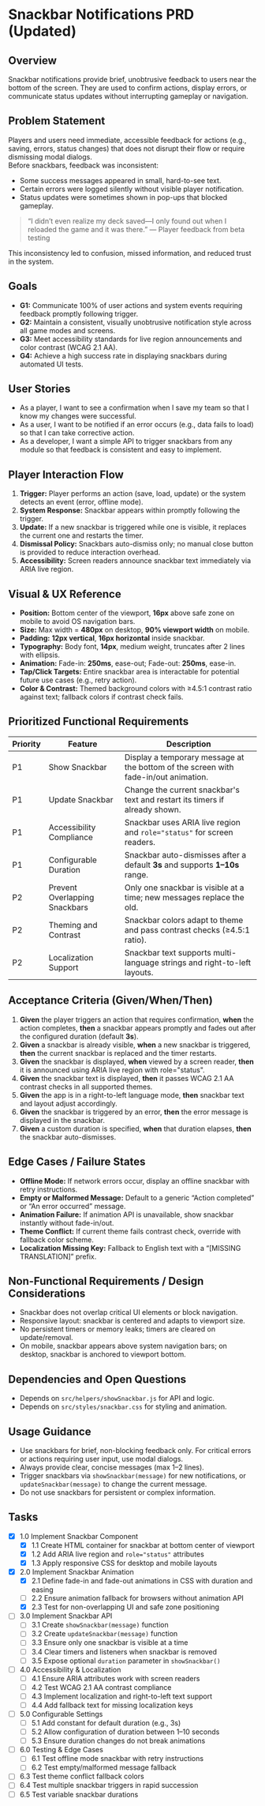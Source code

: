 # Snackbar Notifications PRD (Updated)

## Overview
Snackbar notifications provide brief, unobtrusive feedback to users near the bottom of the screen. They are used to confirm actions, display errors, or communicate status updates without interrupting gameplay or navigation.

## Problem Statement
Players and users need immediate, accessible feedback for actions (e.g., saving, errors, status changes) that does not disrupt their flow or require dismissing modal dialogs.  
Before snackbars, feedback was inconsistent:  
- Some success messages appeared in small, hard-to-see text.  
- Certain errors were logged silently without visible player notification.  
- Status updates were sometimes shown in pop-ups that blocked gameplay.  

> “I didn’t even realize my deck saved—I only found out when I reloaded the game and it was there.” — Player feedback from beta testing

This inconsistency led to confusion, missed information, and reduced trust in the system.

## Goals
- **G1:** Communicate 100% of user actions and system events requiring feedback promptly following trigger.  
- **G2:** Maintain a consistent, visually unobtrusive notification style across all game modes and screens.  
- **G3:** Meet accessibility standards for live region announcements and color contrast (WCAG 2.1 AA).  
- **G4:** Achieve a high success rate in displaying snackbars during automated UI tests.  

## User Stories
- As a player, I want to see a confirmation when I save my team so that I know my changes were successful.
- As a user, I want to be notified if an error occurs (e.g., data fails to load) so that I can take corrective action.
- As a developer, I want a simple API to trigger snackbars from any module so that feedback is consistent and easy to implement.

## Player Interaction Flow
1. **Trigger:** Player performs an action (save, load, update) or the system detects an event (error, offline mode).  
2. **System Response:** Snackbar appears within promptly following the trigger.  
3. **Update:** If a new snackbar is triggered while one is visible, it replaces the current one and restarts the timer.  
4. **Dismissal Policy:** Snackbars auto-dismiss only; no manual close button is provided to reduce interaction overhead.  
5. **Accessibility:** Screen readers announce snackbar text immediately via ARIA live region.  

## Visual & UX Reference
- **Position:** Bottom center of the viewport, **16px** above safe zone on mobile to avoid OS navigation bars.  
- **Size:** Max width = **480px** on desktop, **90% viewport width** on mobile.  
- **Padding:** **12px vertical**, **16px horizontal** inside snackbar.  
- **Typography:** Body font, **14px**, medium weight, truncates after 2 lines with ellipsis.  
- **Animation:** Fade-in: **250ms**, ease-out; Fade-out: **250ms**, ease-in.  
- **Tap/Click Targets:** Entire snackbar area is interactable for potential future use cases (e.g., retry action).  
- **Color & Contrast:** Themed background colors with ≥4.5:1 contrast ratio against text; fallback colors if contrast check fails.  

## Prioritized Functional Requirements
| Priority | Feature                        | Description                                                                 |
|---------|--------------------------------|-----------------------------------------------------------------------------|
| P1      | Show Snackbar                  | Display a temporary message at the bottom of the screen with fade-in/out animation. |
| P1      | Update Snackbar                | Change the current snackbar's text and restart its timers if already shown. |
| P1      | Accessibility Compliance       | Snackbar uses ARIA live region and `role="status"` for screen readers.      |
| P1      | Configurable Duration          | Snackbar auto-dismisses after a default **3s** and supports **1–10s** range. |
| P2      | Prevent Overlapping Snackbars  | Only one snackbar is visible at a time; new messages replace the old.       |
| P2      | Theming and Contrast           | Snackbar colors adapt to theme and pass contrast checks (≥4.5:1 ratio).     |
| P2      | Localization Support           | Snackbar text supports multi-language strings and right-to-left layouts.    |

## Acceptance Criteria (Given/When/Then)
1. **Given** the player triggers an action that requires confirmation, **when** the action completes, **then** a snackbar appears promptly and fades out after the configured duration (default **3s**).
2. **Given** a snackbar is already visible, **when** a new snackbar is triggered, **then** the current snackbar is replaced and the timer restarts.  
3. **Given** the snackbar is displayed, **when** viewed by a screen reader, **then** it is announced using ARIA live region with role="status".  
4. **Given** the snackbar text is displayed, **then** it passes WCAG 2.1 AA contrast checks in all supported themes.  
5. **Given** the app is in a right-to-left language mode, **then** snackbar text and layout adjust accordingly.  
6. **Given** the snackbar is triggered by an error, **then** the error message is displayed in the snackbar.
7. **Given** a custom duration is specified, **when** that duration elapses, **then** the snackbar auto-dismisses.

## Edge Cases / Failure States
- **Offline Mode:** If network errors occur, display an offline snackbar with retry instructions.  
- **Empty or Malformed Message:** Default to a generic “Action completed” or “An error occurred” message.  
- **Animation Failure:** If animation API is unavailable, show snackbar instantly without fade-in/out.  
- **Theme Conflict:** If current theme fails contrast check, override with fallback color scheme.  
- **Localization Missing Key:** Fallback to English text with a “[MISSING TRANSLATION]” prefix.

## Non-Functional Requirements / Design Considerations
- Snackbar does not overlap critical UI elements or block navigation.  
- Responsive layout: snackbar is centered and adapts to viewport size.  
- No persistent timers or memory leaks; timers are cleared on update/removal.  
- On mobile, snackbar appears above system navigation bars; on desktop, snackbar is anchored to viewport bottom.  

## Dependencies and Open Questions
- Depends on `src/helpers/showSnackbar.js` for API and logic.  
- Depends on `src/styles/snackbar.css` for styling and animation.  

## Usage Guidance
- Use snackbars for brief, non-blocking feedback only. For critical errors or actions requiring user input, use modal dialogs.  
- Always provide clear, concise messages (max 1–2 lines).  
- Trigger snackbars via `showSnackbar(message)` for new notifications, or `updateSnackbar(message)` to change the current message.  
- Do not use snackbars for persistent or complex information.  

## Tasks

- [x] 1.0 Implement Snackbar Component
  - [x] 1.1 Create HTML container for snackbar at bottom center of viewport
  - [x] 1.2 Add ARIA live region and `role="status"` attributes
  - [x] 1.3 Apply responsive CSS for desktop and mobile layouts
- [x] 2.0 Implement Snackbar Animation
  - [x] 2.1 Define fade-in and fade-out animations in CSS with duration and easing
  - [ ] 2.2 Ensure animation fallback for browsers without animation API
  - [x] 2.3 Test for non-overlapping UI and safe zone positioning
- [ ] 3.0 Implement Snackbar API
  - [ ] 3.1 Create `showSnackbar(message)` function
  - [ ] 3.2 Create `updateSnackbar(message)` function
  - [ ] 3.3 Ensure only one snackbar is visible at a time
  - [ ] 3.4 Clear timers and listeners when snackbar is removed
  - [ ] 3.5 Expose optional `duration` parameter in `showSnackbar()`
- [ ] 4.0 Accessibility & Localization
  - [ ] 4.1 Ensure ARIA attributes work with screen readers
  - [ ] 4.2 Test WCAG 2.1 AA contrast compliance
  - [ ] 4.3 Implement localization and right-to-left text support
  - [ ] 4.4 Add fallback text for missing localization keys
- [ ] 5.0 Configurable Settings
  - [ ] 5.1 Add constant for default duration (e.g., 3s)
  - [ ] 5.2 Allow configuration of duration between 1–10 seconds
  - [ ] 5.3 Ensure duration changes do not break animations
- [ ] 6.0 Testing & Edge Cases
  - [ ] 6.1 Test offline mode snackbar with retry instructions
  - [ ] 6.2 Test empty/malformed message fallback
 - [ ] 6.3 Test theme conflict fallback colors
  - [ ] 6.4 Test multiple snackbar triggers in rapid succession
  - [ ] 6.5 Test variable snackbar durations
